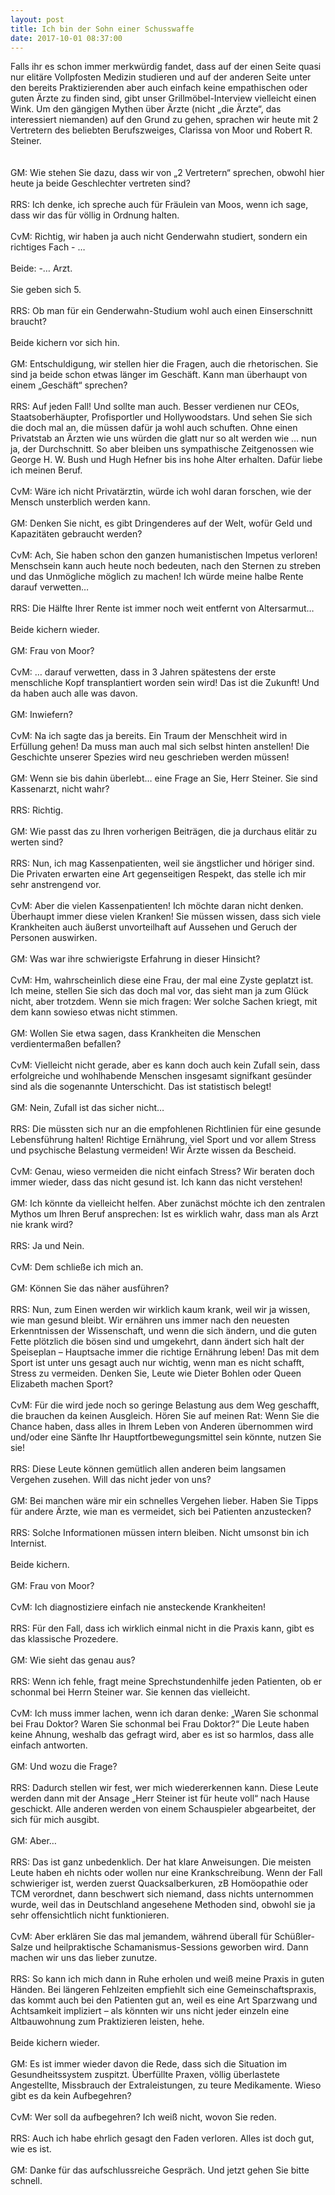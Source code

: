 ```yaml
---
layout: post
title: Ich bin der Sohn einer Schusswaffe
date: 2017-10-01 08:37:00
---
```


Falls ihr es schon immer merkwürdig fandet, dass auf der einen Seite quasi nur elitäre Vollpfosten Medizin studieren und auf der anderen Seite unter den bereits Praktizierenden aber auch einfach keine empathischen oder guten Ärzte zu finden sind, gibt unser Grillmöbel-Interview vielleicht einen Wink.
Um den gängigen Mythen über Ärzte (nicht „die Ärzte“, das interessiert niemanden) auf den Grund zu gehen, sprachen wir heute mit 2 Vertretern des beliebten Berufszweiges, Clarissa von Moor und Robert R. Steiner. 
<br><br><br>
GM: Wie stehen Sie dazu, dass wir von „2 Vertretern“ sprechen, obwohl hier heute ja beide Geschlechter vertreten sind?
<br><br>
RRS: Ich denke, ich spreche auch für Fräulein van Moos, wenn ich sage, dass wir das für völlig in Ordnung halten.
<br><br>
CvM: Richtig, wir haben ja auch nicht Genderwahn studiert, sondern ein richtiges Fach - …
<br><br>
Beide: -… Arzt.
<br><br>
Sie geben sich 5.
<br><br>
RRS: Ob man für ein Genderwahn-Studium wohl auch einen Einserschnitt braucht?
<br><br>
Beide kichern vor sich hin.
<br><br>
GM: Entschuldigung, wir stellen hier die Fragen, auch die rhetorischen. Sie sind ja beide schon etwas länger im Geschäft. Kann man überhaupt von einem „Geschäft“ sprechen?
<br><br>
RRS: Auf jeden Fall! Und sollte man auch. Besser verdienen nur CEOs, Staatsoberhäupter, Profisportler und Hollywoodstars. Und sehen Sie sich die doch mal an, die müssen dafür ja wohl auch schuften. Ohne einen Privatstab an Ärzten wie uns würden die glatt nur so alt werden wie … nun ja, der Durchschnitt. So aber bleiben uns sympathische Zeitgenossen wie George H. W. Bush und Hugh Hefner bis ins hohe Alter erhalten. Dafür liebe ich meinen Beruf.
<br><br>
CvM: Wäre ich nicht Privatärztin, würde ich wohl daran forschen, wie der Mensch unsterblich werden kann.
<br><br>
GM: Denken Sie nicht, es gibt Dringenderes auf der Welt, wofür Geld und Kapazitäten gebraucht werden?
<br><br>
CvM: Ach, Sie haben schon den ganzen humanistischen Impetus verloren! Menschsein kann auch heute noch bedeuten, nach den Sternen zu streben und das Unmögliche möglich zu machen! Ich würde meine halbe Rente darauf verwetten…
<br><br>
RRS: Die Hälfte Ihrer Rente ist immer noch weit entfernt von Altersarmut…
<br><br>
Beide kichern wieder.
<br><br>
GM: Frau von Moor?
<br><br>
CvM: … darauf verwetten, dass in 3 Jahren spätestens der erste menschliche Kopf transplantiert worden sein wird! Das ist die Zukunft! Und da haben auch alle was davon.
<br><br>
GM: Inwiefern?
<br><br>
CvM: Na ich sagte das ja bereits. Ein Traum der Menschheit wird in Erfüllung gehen! Da muss man auch mal sich selbst hinten anstellen! Die Geschichte unserer Spezies wird neu geschrieben werden müssen!
<br><br>
GM: Wenn sie bis dahin überlebt… eine Frage an Sie, Herr Steiner. Sie sind Kassenarzt, nicht wahr?
<br><br>
RRS: Richtig.
<br><br>
GM: Wie passt das zu Ihren vorherigen Beiträgen, die ja durchaus elitär zu werten sind?
<br><br>
RRS: Nun, ich mag Kassenpatienten, weil sie ängstlicher und höriger sind. Die Privaten erwarten eine Art gegenseitigen Respekt, das stelle ich mir sehr anstrengend vor. 
<br><br>
CvM: Aber die vielen Kassenpatienten! Ich möchte daran nicht denken. Überhaupt immer diese vielen Kranken! Sie müssen wissen, dass sich viele Krankheiten auch äußerst unvorteilhaft auf Aussehen und Geruch der Personen auswirken.
<br><br>
GM: Was war ihre schwierigste Erfahrung in dieser Hinsicht?
<br><br>
CvM: Hm, wahrscheinlich diese eine Frau, der mal eine Zyste geplatzt ist. Ich meine, stellen Sie sich das doch mal vor, das sieht man ja zum Glück nicht, aber trotzdem. Wenn sie mich fragen: Wer solche Sachen kriegt, mit dem kann sowieso etwas nicht stimmen.
<br><br>
GM: Wollen Sie etwa sagen, dass Krankheiten die Menschen verdientermaßen befallen?
<br><br>
CvM: Vielleicht nicht gerade, aber es kann doch auch kein Zufall sein, dass erfolgreiche und wohlhabende Menschen insgesamt signifkant gesünder sind als die sogenannte Unterschicht. Das ist statistisch belegt!
<br><br>
GM: Nein, Zufall ist das sicher nicht… 
<br><br>
RRS: Die müssten sich nur an die empfohlenen Richtlinien für eine gesunde Lebensführung halten! Richtige Ernährung, viel Sport und vor allem Stress und psychische Belastung vermeiden! Wir Ärzte wissen da Bescheid.
<br><br>
CvM: Genau, wieso vermeiden die nicht einfach Stress? Wir beraten doch immer wieder, dass das nicht gesund ist. Ich kann das nicht verstehen!
<br><br>
GM: Ich könnte da vielleicht helfen. Aber zunächst möchte ich den zentralen Mythos um Ihren Beruf ansprechen: Ist es wirklich wahr, dass man als Arzt nie krank wird?
<br><br>
RRS: Ja und Nein.
<br><br>
CvM: Dem schließe ich mich an.
<br><br>
GM: Können Sie das näher ausführen?
<br><br>
RRS: Nun, zum Einen werden wir wirklich kaum krank, weil wir ja wissen, wie man gesund bleibt. Wir ernähren uns immer nach den neuesten Erkenntnissen der Wissenschaft, und wenn die sich ändern, und die guten Fette plötzlich die bösen sind und umgekehrt, dann ändert sich halt der Speiseplan – Hauptsache immer die richtige Ernährung leben! Das mit dem Sport ist unter uns gesagt auch nur wichtig, wenn man es nicht schafft, Stress zu vermeiden. Denken Sie, Leute wie Dieter Bohlen oder Queen Elizabeth machen Sport? 
<br><br>
CvM: Für die wird jede noch so geringe Belastung aus dem Weg geschafft, die brauchen da keinen Ausgleich. Hören Sie auf meinen Rat: Wenn Sie die Chance haben, dass alles in Ihrem Leben von Anderen übernommen wird und/oder eine Sänfte Ihr Hauptfortbewegungsmittel sein könnte, nutzen Sie sie! 
<br><br>
RRS: Diese Leute können gemütlich allen anderen beim langsamen Vergehen zusehen. Will das nicht jeder von uns?
<br><br>
GM: Bei manchen wäre mir ein schnelles Vergehen lieber. Haben Sie Tipps für andere Ärzte, wie man es vermeidet, sich bei Patienten anzustecken? 
<br><br>
RRS: Solche Informationen müssen intern bleiben. Nicht umsonst bin ich Internist. 
<br><br>
Beide kichern.
<br><br>
GM: Frau von Moor?
<br><br>
CvM: Ich diagnostiziere einfach nie ansteckende Krankheiten!
<br><br>
RRS: Für den Fall, dass ich wirklich einmal nicht in die Praxis kann, gibt es das klassische Prozedere.
<br><br>
GM: Wie sieht das genau aus?
<br><br>
RRS: Wenn ich fehle, fragt meine Sprechstundenhilfe jeden Patienten, ob er schonmal bei Herrn Steiner war. Sie kennen das vielleicht. 
<br><br>
CvM: Ich muss immer lachen, wenn ich daran denke: „Waren Sie schonmal bei Frau Doktor? Waren Sie schonmal bei Frau Doktor?“ Die Leute haben keine Ahnung, weshalb das gefragt wird, aber es ist so harmlos, dass alle einfach antworten.
<br><br>
GM: Und wozu die Frage?
<br><br>
RRS: Dadurch stellen wir fest, wer mich wiedererkennen kann. Diese Leute werden dann mit der Ansage „Herr Steiner ist für heute voll“ nach Hause geschickt. Alle anderen werden von einem Schauspieler abgearbeitet, der sich für mich ausgibt. 
<br><br>
GM: Aber…
<br><br>
RRS: Das ist ganz unbedenklich. Der hat klare Anweisungen. Die meisten Leute haben eh nichts oder wollen nur eine Krankschreibung. Wenn der Fall schwieriger ist, werden zuerst Quacksalberkuren, zB Homöopathie oder TCM verordnet, dann beschwert sich niemand, dass nichts unternommen wurde, weil das in Deutschland angesehene Methoden sind, obwohl sie ja sehr offensichtlich nicht funktionieren.
<br><br>
CvM: Aber erklären Sie das mal jemandem, während überall für Schüßler-Salze und heilpraktische Schamanismus-Sessions geworben wird. Dann machen wir uns das lieber zunutze.
<br><br>
RRS: So kann ich mich dann in Ruhe erholen und weiß meine Praxis in guten Händen. Bei längeren Fehlzeiten empfiehlt sich eine Gemeinschaftspraxis, das kommt auch bei den Patienten gut an, weil es eine Art Sparzwang und Achtsamkeit impliziert – als könnten wir uns nicht jeder einzeln eine Altbauwohnung zum Praktizieren leisten, hehe.
<br><br>
Beide kichern wieder.
<br><br>
GM: Es ist immer wieder davon die Rede, dass sich die Situation im Gesundheitssystem zuspitzt. Überfüllte Praxen, völlig überlastete Angestellte, Missbrauch der Extraleistungen, zu teure Medikamente. Wieso gibt es da kein Aufbegehren?
<br><br>
CvM: Wer soll da aufbegehren? Ich weiß nicht, wovon Sie reden.
<br><br>
RRS: Auch ich habe ehrlich gesagt den Faden verloren. Alles ist doch gut, wie es ist.
<br><br>
GM: Danke für das aufschlussreiche Gespräch. Und jetzt gehen Sie bitte schnell.

